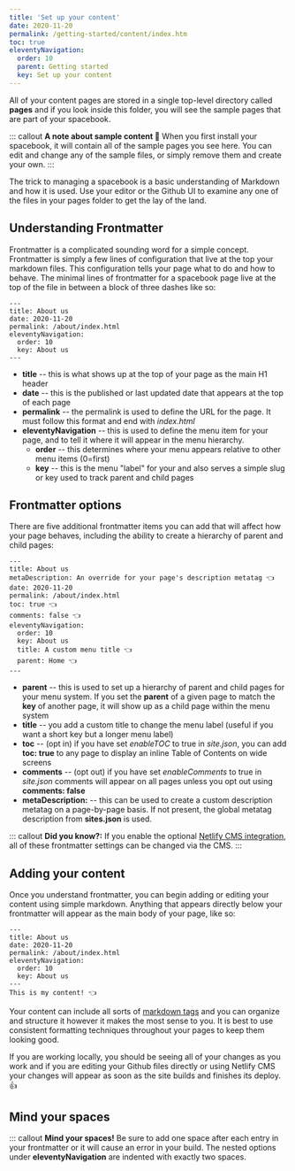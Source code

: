 ```yaml
---
title: 'Set up your content' 
date: 2020-11-20
permalink: /getting-started/content/index.htm
toc: true
eleventyNavigation:
  order: 10
  parent: Getting started 
  key: Set up your content 
---
```

All of your content pages are stored in a single top-level directory called **pages** and if you look inside this folder, you will see the sample pages that are part of your spacebook.

::: callout
**A note about sample content 🤔** When you first install your spacebook, it will contain all of the sample pages you see here. You can edit and change any of the sample files, or simply remove them and create your own. 
:::

The trick to managing a spacebook is a basic understanding of Markdown and how it is used. Use your editor or the Github UI to examine any one of the files in your pages folder to get the lay of the land. 

## Understanding Frontmatter

Frontmatter is a complicated sounding word for a simple concept. Frontmatter is simply a few lines of configuration that live at the top your markdown files. This configuration tells your page what to do and how to behave. The minimal lines of frontmatter for a spacebook page live at the top of the file in between a block of three dashes like so:

```
---
title: About us 
date: 2020-11-20
permalink: /about/index.html
eleventyNavigation:
  order: 10
  key: About us 
---
```

* **title** -- this is what shows up at the top of your page as the main H1 header
* **date** -- this is the published or last updated date that appears at the top of each page
* **permalink** -- the permalink is used to define the URL for the page. It must follow this format and end with *index.html*
* **eleventyNavigation** -- this is used to define the menu item for your page, and to tell it where it will appear in the menu hierarchy.
  * **order** -- this determines where your menu appears relative to other menu items (0=first) 
  * **key** -- this is the menu "label" for your and also serves a simple slug or key used to track parent and child pages

## Frontmatter options

There are five additional frontmatter items you can add that will affect how your page behaves, including the ability to create a hierarchy of parent and child pages:

```
---
title: About us 
metaDescription: An override for your page's description metatag 👈 
date: 2020-11-20
permalink: /about/index.html
toc: true 👈
comments: false 👈
eleventyNavigation:
  order: 10
  key: About us 
  title: A custom menu title 👈
  parent: Home 👈
---

```
* **parent** -- this is used to set up a hierarchy of parent and child pages for your menu system. If you set the **parent** of a given page to match the **key** of another page, it will show up as a child page within the menu system
* **title** -- you add a custom title to change the menu label (useful if you want a short key but a longer menu label)
* **toc** -- (opt in) if you have set *enableTOC* to true in *site.json*, you can add **toc: true** to any page to display an inline Table of Contents on wide screens
* **comments** -- (opt out) if you have set *enableComments* to true in *site.json* comments will appear on all pages unless you opt out using **comments: false**
 * **metaDescription:** -- this can be used to create a custom description metatag on a page-by-page basis. If not present, the global metatag description from **sites.json** is used.

::: callout
**Did you know?:** If you enable the optional [Netlify CMS integration](/netlifycms), all of these frontmatter settings can be changed via the CMS.
:::

## Adding your content 

Once you understand frontmatter, you can begin adding or editing your content using simple markdown. Anything that appears directly below your frontmatter will appear as the main body of your page, like so:

```
---
title: About us 
date: 2020-11-20
permalink: /about/index.html
eleventyNavigation:
  order: 10
  key: About us 
---
This is my content! 👈

```

Your content can include all sorts of [markdown tags](/markdown) and you can organize and structure it however it makes the most sense to you. It is best to use consistent formatting techniques throughout your pages to keep them looking good. 

If you are working locally, you should be seeing all of your changes as you work and if you are editing your Github files directly or using Netlify CMS your changes will appear as soon as the site builds and finishes its deploy. 👍

## Mind your spaces

::: callout
**Mind your spaces!** Be sure to add one space after each entry in your frontmatter or it will cause an error in your build. The nested options under **eleventyNavigation** are indented with exactly two spaces.